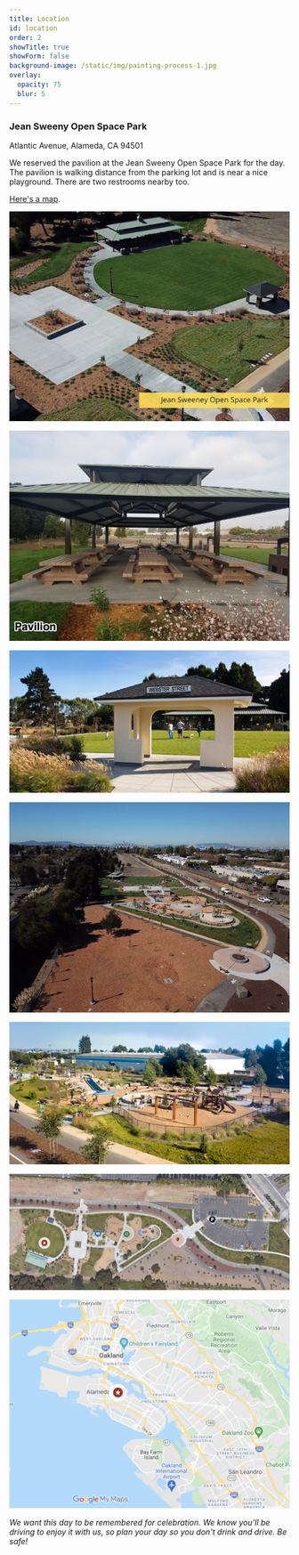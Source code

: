 ```yaml
---
title: Location
id: location
order: 2
showTitle: true
showForm: false
background-image: /static/img/painting-process-1.jpg
overlay:
  opacity: 75
  blur: 5
---
```

### Jean Sweeny Open Space Park

Atlantic Avenue, Alameda, CA 94501

We reserved the pavilion at the Jean Sweeny Open Space Park for the day. The pavilion is walking distance from the parking lot and is near a nice playground. There are two restrooms nearby too.

[Here's a map](https://www.google.com/maps/d/edit?mid=1ZA5D5Z1y6qPEWDkj9keCCkz03sdEfNdm&usp=sharing).

![](/static/img/skitch.png)

![](/static/img/3-pavillion.jpeg)

![](/static/img/4-gazebo.jpeg)

![](/static/img/6-view-of-park-and-playground.jpeg)

![](/static/img/playground-1.jpeg)

![](/static/img/screen-shot-2021-10-03-at-1.32.16-pm.png)

![](/static/img/screen-shot-2021-10-03-at-1.21.59-pm.png)

*We want this day to be remembered for celebration. We know you'll be driving to enjoy it with us, so plan your day so you don't drink and drive.  Be safe!*
